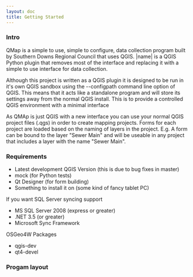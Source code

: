 ```yaml
---
layout: doc
title: Getting Started
---
```


### Intro

QMap is a simple to use, simple to configure, data collection
program built by Southern Downs Regional Council that uses QGIS.  |name| is a QGIS
Python plugin that removes most of the interface and replacing it with a simple
to use interface for data collection.

Although this project is written as a QGIS plugin it is designed to be run 
in it's own QGIS sandbox using the --configpath command line option of QGIS. 
This means that it acts like a standalone program and will store its settings 
away from the normal QGIS install. This is to provide a controlled QGIS 
environment with a minimal interface

As QMAp is just QGIS with a new interface you can use your normal QGIS project files (.qgs)
in order to create mapping projects. Forms for each project are loaded based 
on the naming of layers in the project.  E.g. A form can be bound to the 
layer "Sewer Main" and will be useable in any project that includes 
a layer with the name "Sewer Main".

### Requirements

- Latest development QGIS Version (this is due to bug fixes in master)
- mock (for Python tests)
- Qt Designer (for form building)
- Something to install it on (some kind of fancy tablet PC)

If you want SQL Server syncing support

- MS SQL Server 2008 (express or greater)
- .NET 3.5 (or greater)
- Microsoft Sync Framework

OSGeo4W Packages

- qgis-dev
- qt4-devel

### Progam layout

